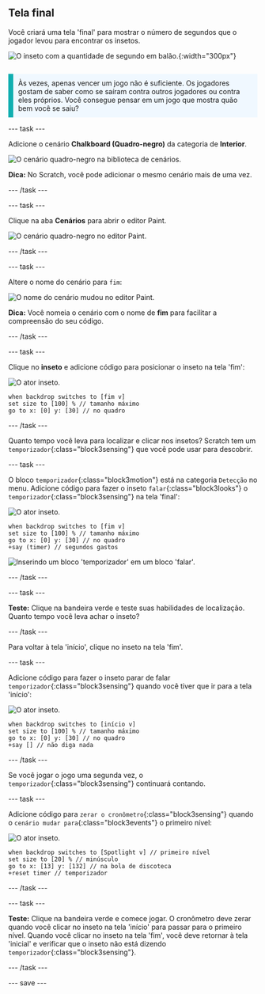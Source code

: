 ## Tela final

<div style="display: flex; flex-wrap: wrap">
<div style="flex-basis: 200px; flex-grow: 1; margin-right: 15px;">
Você criará uma tela 'final' para mostrar o número de segundos que o jogador levou para encontrar os insetos. 
</div>
<div>

![O inseto com a quantidade de segundo em balão.](images/end-screen.png){:width="300px"}

</div>
</div>

<p style="border-left: solid; border-width:10px; border-color: #0faeb0; background-color: aliceblue; padding: 10px;">
Às vezes, apenas vencer um jogo não é suficiente. Os jogadores gostam de saber como se saíram contra outros jogadores ou contra eles próprios. Você consegue pensar em um jogo que mostra quão bem você se saiu?</p>

--- task ---

Adicione o cenário **Chalkboard (Quadro-negro)** da categoria de **Interior**.

![O cenário quadro-negro na biblioteca de cenários.](images/chalkboard.png)

**Dica:** No Scratch, você pode adicionar o mesmo cenário mais de uma vez.

--- /task ---

--- task ---

Clique na aba **Cenários** para abrir o editor Paint.

![O cenário quadro-negro no editor Paint.](images/chalkboard2-paint.png)

--- /task ---

--- task ---

Altere o nome do cenário para `fim`:

![O nome do cenário mudou no editor Paint.](images/end-screen-name.png)

**Dica:** Você nomeia o cenário com o nome de **fim** para facilitar a compreensão do seu código.

--- /task ---

--- task ---

Clique no **inseto** e adicione código para posicionar o inseto na tela 'fim':

![O ator inseto.](images/bug-sprite.png)

```blocks3
when backdrop switches to [fim v]
set size to [100] % // tamanho máximo
go to x: [0] y: [30] // no quadro
```

--- /task ---

Quanto tempo você leva para localizar e clicar nos insetos? Scratch tem um `temporizador`{:class="block3sensing"} que você pode usar para descobrir.

--- task ---

O bloco `temporizador`{:class="block3motion"} está na categoria `Detecção` no menu. Adicione código para fazer o inseto `falar`{:class="block3looks"} o `temporizador`{:class="block3sensing"} na tela 'final':

![O ator inseto.](images/bug-sprite.png)

```blocks3
when backdrop switches to [fim v]
set size to [100] % // tamanho máximo
go to x: [0] y: [30] // no quadro
+say (timer) // segundos gastos
```

![Inserindo um bloco 'temporizador' em um bloco 'falar'.](images/inserting-blocks.gif)

--- /task ---

--- task ---

**Teste:** Clique na bandeira verde e teste suas habilidades de localização. Quanto tempo você leva achar o inseto?

--- /task ---

Para voltar à tela 'início', clique no inseto na tela 'fim'.

--- task ---

Adicione código para fazer o inseto parar de falar `temporizador`{:class="block3sensing"} quando você tiver que ir para a tela 'início':

![O ator inseto.](images/bug-sprite.png)

```blocks3
when backdrop switches to [início v]
set size to [100] % // tamanho máximo
go to x: [0] y: [30] // no quadro
+say [] // não diga nada
```

--- /task ---

Se você jogar o jogo uma segunda vez, o `temporizador`{:class="block3sensing"} continuará contando.

--- task ---

Adicione código para `zerar o cronômetro`{:class="block3sensing"} quando o `cenário mudar para`{:class="block3events"} o primeiro nível:

![O ator inseto.](images/bug-sprite.png)

```blocks3
when backdrop switches to [Spotlight v] // primeiro nível
set size to [20] % // minúsculo
go to x: [13] y: [132] // na bola de discoteca
+reset timer // temporizador
```

--- /task ---

--- task ---

**Teste:** Clique na bandeira verde e comece jogar. O cronômetro deve zerar quando você clicar no inseto na tela 'início' para passar para o primeiro nível. Quando você clicar no inseto na tela 'fim', você deve retornar à tela 'inicial' e verificar que o inseto não está dizendo `temporizador`{:class="block3sensing"}.

--- /task ---

--- save ---
